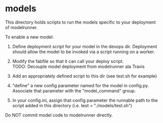 models
======

This directory holds scripts to run the models specific to your deployment of modelrunner.

To enable a new model:
1.  Define deployment script for your model in the devops dir.  Deployment
    should allow the model to be invoked via a script running on a worker.  
2.  Modify the fabfile so that it can call your deploy script.   
    TODO:  Decouple model deployment from modelrunner ala Travis

3.  Add an appropriately defined script to this dir (see test.sh for example)
4.  "define" a new config parameter named for the model in config.py.
    Associate that parameter with the "model_command" group.
5.  In your config.ini, assign that config parameter the runnable path to the
    script added in this directory (i.e. test = "./models/test.sh")

Do NOT commit model code to modelrunner directly.  
